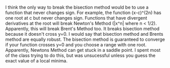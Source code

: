 I think the only way to break the bisection method would be to use a function that never changes sign. For example, the function (x-c)^(2n) has one root at c but never changes sign.
Functions that have divergent derivatives at the root will break Newton's Method (|x^n| where n < 1/2). Apparently, this will break Brent's Method too. It breaks bisection method because it doesn't cross y=0.
I would say that bisection method and Brents method are equally robust. The bisection method is guaranteed to converge if your function crosses y=0 and you choose a range with one root.
Apparently, Newtons Method can get stuck in a saddle point. I spent most of the class trying to do this, but was unsucessful unless you guess the exact value of a local minima. 

